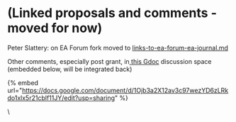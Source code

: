 # (Linked proposals and comments - moved for now)

Peter Slattery: on  EA Forum fork moved to [links-to-ea-forum-ea-journal.md](../../parallel-partner-initiatives-and-resources/ea-and-ea-forum-initiatives/links-to-ea-forum-ea-journal.md "mention")

Other comments, especially post grant, in[ ](https://docs.google.com/document/d/1Ojb3a2X12av3c97wezYD6zLRkdo1xlx5r21cblf11JY/edit?usp=sharing)[this Gdoc](https://docs.google.com/document/d/1Ojb3a2X12av3c97wezYD6zLRkdo1xlx5r21cblf11JY/edit?usp=sharing) discussion space (embedded below, will be integrated back)

{% embed url="https://docs.google.com/document/d/1Ojb3a2X12av3c97wezYD6zLRkdo1xlx5r21cblf11JY/edit?usp=sharing" %}



[ ](https://docs.google.com/document/d/1Ojb3a2X12av3c97wezYD6zLRkdo1xlx5r21cblf11JY/edit?usp=sharing)\




###
